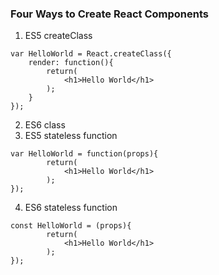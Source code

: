 ### Four Ways to Create React Components
1. ES5 createClass
```
var HelloWorld = React.createClass({
    render: function(){
        return(
            <h1>Hello World</h1>
        );
    }
});
```
2. ES6 class
3. ES5 stateless function
```
var HelloWorld = function(props){
        return(
            <h1>Hello World</h1>
        );
});
```
4. ES6 stateless function
```
const HelloWorld = (props){
        return(
            <h1>Hello World</h1>
        );
});
```